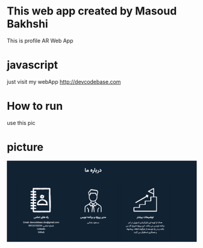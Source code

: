 # This web app created by Masoud Bakhshi

This is profile AR Web App

# javascript

just visit my webApp http://devcodebase.com

# How to run

use this pic

# picture

![TodoList](https://github.com/masoud-bakhshi/ARProfile/blob/main/ar.png)
